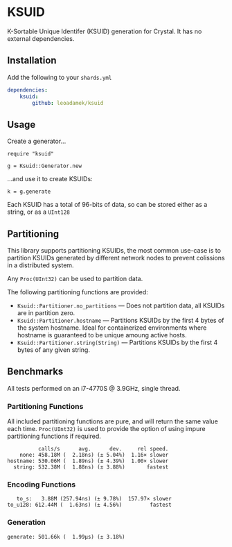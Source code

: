 KSUID
=====

K-Sortable Unique Identifer (KSUID) generation for Crystal. It has no external dependencies.

Installation
------------

Add the following to your `shards.yml`

````yaml
dependencies:
    ksuid:
        github: leoadamek/ksuid
````

Usage
-----

Create a generator...

````crystal
require "ksuid"

g = Ksuid::Generator.new
````

...and use it to create KSUIDs:

````crystal
k = g.generate
````

Each KSUID has a total of 96-bits of data, so can be stored either as a string, or as a `UInt128`

Partitioning
------------

This library supports partitioning KSUIDs, the most common use-case is to partition KSUIDs generated by different network nodes to
prevent colissions in a distributed system.

Any `Proc(UInt32)` can be used to partition data.

The following partitioning functions are provided:

* `Ksuid::Partitioner.no_partitions` — Does not partition data, all KSUIDs are in partition zero.
* `Ksuid::Partitioner.hostname` — Partitions KSUIDs by the first 4 bytes of the system hostname. 
  Ideal for containerized environments where hostname is guaranteed to be unique amoung active hosts.
* `Ksuid::Partitioner.string(String)` — Partitions KSUIDs by the first 4 bytes of any given string.

Benchmarks
----------

All tests performed on an i7-4770S @ 3.9GHz, single thread.

### Partitioning Functions

All included partitioning functions are pure, and will return the same value each time. `Proc(UInt32)` is used to provide the option of using impure partitioning functions if required.

              calls/s      avg.      dev.     rel speed.
        none: 458.18M (  2.18ns) (± 5.04%)  1.16× slower  
    hostname: 530.06M (  1.89ns) (± 4.39%)  1.00× slower
      string: 532.38M (  1.88ns) (± 3.88%)       fastest

### Encoding Functions

       to_s:   3.88M (257.94ns) (± 9.78%)  157.97× slower     
    to_u128: 612.44M (  1.63ns) (± 4.56%)         fastest 

### Generation

    generate: 501.66k (  1.99µs) (± 3.18%)
